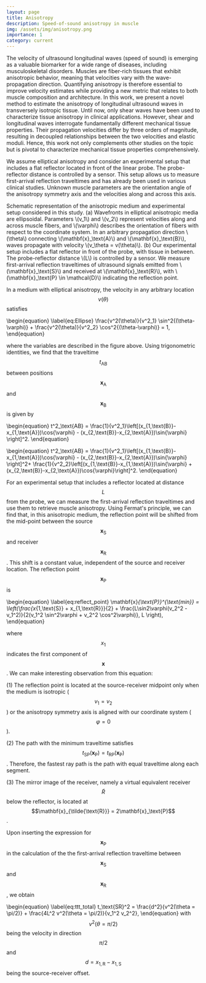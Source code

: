 ```yaml
---
layout: page
title: Anisotropy
description: Speed-of-sound anisotropy in muscle
img: /assets/img/anisotropy.png
importance: 1
category: current
---
```


The velocity of ultrasound longitudinal waves (speed of sound) is emerging as a valuable biomarker for a wide range of diseases, including musculoskeletal disorders. Muscles are fiber-rich tissues that exhibit anisotropic behavior, meaning that velocities vary with the wave-propagation direction. Quantifying anisotropy is therefore essential to improve velocity estimates while providing a new metric that relates to both muscle composition and architecture. In this work, we present a novel method to estimate the anisotropy of longitudinal ultrasound waves in transversely isotropic tissue. Until now, only shear waves have been used to characterize tissue anisotropy in clinical applications. However, shear and longitudinal waves interrogate fundamentally different mechanical tissue properties. Their propagation velocities differ by three orders of magnitude, resulting in decoupled relationships between the two velocities and elastic moduli. Hence, this work not only complements other studies on the topic but is pivotal to characterize mechanical tissue properties comprehensively.

We assume elliptical anisotropy and consider an experimental setup that includes a flat reflector located in front of the linear probe. The probe-reflector distance is controlled by a sensor. This setup allows us to measure first-arrival reflection traveltimes and has already been used in various clinical studies. Unknown muscle parameters are the orientation angle of the anisotropy symmetry axis and the velocities along and across this axis.

<div class="row justify-content-center">
    <div class="col-sm-9 mt-3 mt-md-0">
        <img class="img-fluid rounded z-depth-1" src="{{ '/assets/img/setup_anisotropy.png' | relative_url }}" alt="" title="Experimental setup"/>
    </div>
</div>
<div class="caption">
    Schematic representation of the anisotropic medium and experimental setup considered in this study. (a) Wavefronts in elliptical anisotropic media are ellipsoidal. Parameters \(v_1\) and \(v_2\) represent velocities along and across muscle fibers, and \(\varphi\) describes the orientation of fibers with respect to the coordinate system. In an arbitrary propagation direction \(\theta\) connecting \(\mathbf{x}_\text{A}\) and \(\mathbf{x}_\text{B}\), waves propagate with velocity \(v_\theta = v(\theta)\). (b) Our experimental setup includes a flat reflector in front of the probe, with tissue in between. The probe-reflector distance \(L\) is controlled by a sensor. We measure first-arrival reflection traveltimes of ultrasound signals emitted from \(\mathbf{x}_\text{S}\) and received at \(\mathbf{x}_\text{R}\), with \(\mathbf{x}_\text{P} \in \mathcal{D}\) indicating the reflection point.
</div>

In a medium with elliptical anisotropy, the velocity in any arbitrary location $$v(\theta)$$ satisfies

\begin{equation}
\label{eq:Ellipse}
\frac{v^2(\theta)}{v^2_1} \sin^2{(\theta-\varphi)} + \frac{v^2(\theta)}{v^2_2}
\cos^2{(\theta-\varphi)} = 1,
\end{equation}

where the variables are described in the figure above. Using trigonometric identities, we find that the traveltime $$t_\text{AB}$$ between positions $$\mathbf{x}_\text{A}$$ and $$\mathbf{x}_\text{B}$$ is given by

\begin{equation}
t^2_\text{AB} = \frac{1}{v^2_1}\left[(x_{1,\text{B}}-x_{1,\text{A}})\cos{\varphi} - (x_{2,\text{B}}-x_{2,\text{A}})\sin{\varphi} \right]^2.
\end{equation}

\begin{equation}
t^2_\text{AB} = \frac{1}{v^2_1}\left[(x_{1,\text{B}}-x_{1,\text{A}})\cos{\varphi} - (x_{2,\text{B}}-x_{2,\text{A}})\sin{\varphi} \right]^2+ \frac{1}{v^2_2}\left[(x_{1,\text{B}}-x_{1,\text{A}})\sin{\varphi} + (x_{2,\text{B}}-x_{2,\text{A}})\cos{\varphi}\right]^2.
\end{equation}

For an experimental setup that includes a reflector located at distance $$L$$ from the probe, we can measure the first-arrival reflection traveltimes and use them to retrieve muscle anisotropy. Using Fermat's principle, we can find that, in this anisotropic medium, the reflection point will be shifted from the mid-point between the source $$\mathbf{x}_\text{S}$$ and receiver $$\mathbf{x}_\text{R}$$. This shift is a constant value, independent of the source and receiver location. The reflection point $$\mathbf{x}_\text{P}$$ is 

\begin{equation}
\label{eq:reflect_point}
\mathbf{x}_{\text{P}}^{\text{min}} = \left(\frac{x_{1,\text{S}} +
x_{1,\text{R}}}{2} + \frac{L\sin2\varphi(v_2^2 - v_1^2)}{2(v_1^2 \sin^2\varphi + v_2^2 \cos^2\varphi)}, L \right),
\end{equation}

where $$x_1$$ indicates the first component of $$\mathbf{x}$$. We can make interesting observation from this equation: 

(1) The reflection point is located at the source-receiver midpoint only when the medium is isotropic ($$v_1=v_2$$) or the anisotropy symmetry axis is aligned with our coordinate system ($$\varphi = 0$$).

(2) The path with the minimum traveltime satisfies $$t_\text{SP} \left(\mathbf{x}_\text{P}\right)= t_\text{RP}\left(\mathbf{x}_\text{P}\right)$$. Therefore, the fastest ray path is the path with equal traveltime along each segment.

(3) The mirror image of the receiver, namely a virtual equivalent receiver $$\tilde{R}$$ below the reflector, is located at $$\mathbf{x}_{\tilde{\text{R}}} = 2\mathbf{x}_\text{P}$$.

Upon inserting the expression for $$\mathbf{x}_\text{P}$$ in the calculation of the the first-arrival reflection traveltime between $$\mathbf{x}_\text{S}$$ and $$\mathbf{x}_\text{R}$$, we obtain

\begin{equation}
\label{eq:ttt_total}
t_\text{SR}^2 =
\frac{d^2}{v^2(\theta = \pi/2)} + \frac{4L^2
v^2(\theta = \pi/2)}{v_1^2 v_2^2},
\end{equation}
with $$v^2(\theta = \pi/2)$$ being the velocity in direction $$\pi/2$$ and $$d = x_{1,\text{R}} - x_{1,\text{S}}$$ being the source-receiver offset. 

